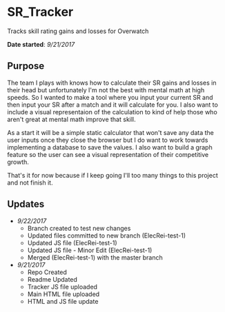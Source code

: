 SR_Tracker
======
Tracks skill rating gains and losses for Overwatch

**Date started**: *9/21/2017*


## Purpose

The team I plays with knows how to calculate their SR gains and losses in their head but unfortunately I'm not the best with mental math at high speeds. So I wanted to make a tool where you input your current SR and then input your SR after a match and it will calculate for you. I also want to include a visual representaion of the calculation to kind of help those who aren't great at mental math improve that skill.

As a start it will be a simple static calculator that won't save any data the user inputs once they close the browser but I do want to work towards implementing a database to save the values. I also want to build a graph feature so the user can see a visual representation of their competitive growth.

That's it for now because if I keep going I'll too many things to this project and not finish it.

## Updates

+ *9/22/2017*
  + Branch created to test new changes
  + Updated files committed to new branch (ElecRei-test-1)
  + Updated JS file (ElecRei-test-1)
  + Updated JS file - Minor Edit (ElecRei-test-1)
  + Merged (ElecRei-test-1) with the master branch
+ *9/21/2017*
  + Repo Created
  + Readme Updated
  + Tracker JS file uploaded
  + Main HTML file uploaded
  + HTML and JS file update


